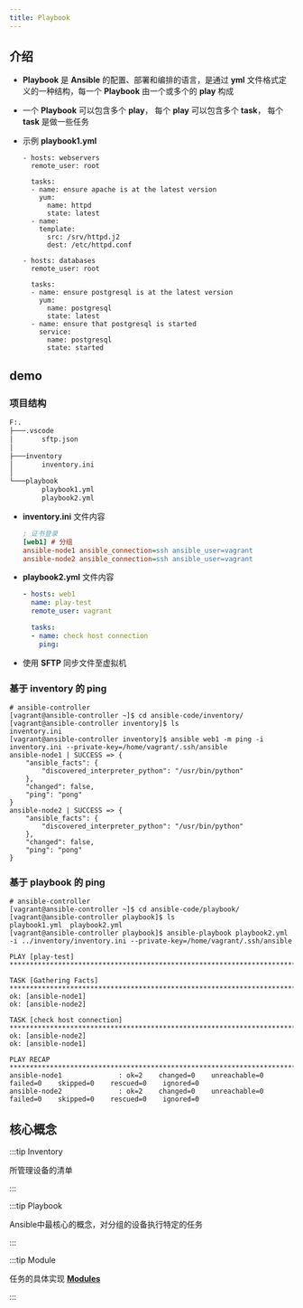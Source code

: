 ```yaml
---
title: Playbook
---
```


## 介绍

- **Playbook** 是 **Ansible** 的配置、部署和编排的语言，是通过 **yml** 文件格式定义的一种结构，每一个 **Playbook** 由一个或多个的 **play** 构成 

-  一个 **Playbook** 可以包含多个 **play**， 每个 **play** 可以包含多个 **task**， 每个 **task** 是做一些任务

- 示例  **playbook1.yml**

  ```yml{1-12,14-25}
  - hosts: webservers
    remote_user: root
  
    tasks:
    - name: ensure apache is at the latest version
      yum:
        name: httpd
        state: latest
    - name:
      template:
        src: /srv/httpd.j2
        dest: /etc/httpd.conf
  
  - hosts: databases
    remote_user: root
  
    tasks:
    - name: ensure postgresql is at the latest version
      yum:
        name: postgresql
        state: latest
    - name: ensure that postgresql is started
      service:
        name: postgresql
        state: started
  ```

  

## demo

### 项目结构

```tex
F:.
├───.vscode
│       sftp.json
│
├───inventory
│       inventory.ini
│
└───playbook
        playbook1.yml
        playbook2.yml
```

- **inventory.ini** 文件内容

  ```ini
  ; 证书登录
  [web1] # 分组
  ansible-node1 ansible_connection=ssh ansible_user=vagrant
  ansible-node2 ansible_connection=ssh ansible_user=vagrant
  ```

- **playbook2.yml** 文件内容

  ```yml
  - hosts: web1
    name: play-test
    remote_user: vagrant

    tasks:
    - name: check host connection
      ping:
  ```

- 使用 **SFTP** 同步文件至虚拟机

### 基于 inventory 的 ping

```shell{5}
# ansible-controller
[vagrant@ansible-controller ~]$ cd ansible-code/inventory/
[vagrant@ansible-controller inventory]$ ls
inventory.ini
[vagrant@ansible-controller inventory]$ ansible web1 -m ping -i inventory.ini --private-key=/home/vagrant/.ssh/ansible
ansible-node1 | SUCCESS => {
    "ansible_facts": {
        "discovered_interpreter_python": "/usr/bin/python"
    },
    "changed": false,
    "ping": "pong"
}
ansible-node2 | SUCCESS => {
    "ansible_facts": {
        "discovered_interpreter_python": "/usr/bin/python"
    },
    "changed": false,
    "ping": "pong"
}
```

### 基于 playbook 的 ping

```shell{5}
# ansible-controller
[vagrant@ansible-controller ~]$ cd ansible-code/playbook/
[vagrant@ansible-controller playbook]$ ls
playbook1.yml  playbook2.yml
[vagrant@ansible-controller playbook]$ ansible-playbook playbook2.yml -i ../inventory/inventory.ini --private-key=/home/vagrant/.ssh/ansible

PLAY [play-test] *******************************************************************************************************

TASK [Gathering Facts] *************************************************************************************************
ok: [ansible-node1]
ok: [ansible-node2]

TASK [check host connection] *******************************************************************************************
ok: [ansible-node2]
ok: [ansible-node1]

PLAY RECAP *************************************************************************************************************
ansible-node1              : ok=2    changed=0    unreachable=0    failed=0    skipped=0    rescued=0    ignored=0
ansible-node2              : ok=2    changed=0    unreachable=0    failed=0    skipped=0    rescued=0    ignored=0
```

## 核心概念

:::tip Inventory

所管理设备的清单

:::

:::tip Playbook

Ansible中最核心的概念，对分组的设备执行特定的任务

:::

:::tip Module

任务的具体实现 **[Modules](https://docs.ansible.com/ansible/latest/collections/index_module.html)**

:::
